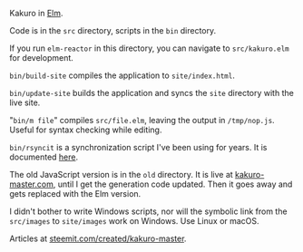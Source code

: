 Kakuro in [Elm](http://elm-lang.org/).

Code is in the ```src``` directory, scripts in the ```bin``` directory.

If you run ```elm-reactor``` in this directory, you can navigate to ```src/kakuro.elm``` for development.

```bin/build-site``` compiles the application to ```site/index.html```.

```bin/update-site``` builds the application and syncs the ```site``` directory with the live site.

"```bin/m file```" compiles ```src/file.elm```, leaving the output in ```/tmp/nop.js```. Useful for syntax checking while editing.

```bin/rsyncit``` is a synchronization script I've been using for years. It is documented [here](https://steemit.com/hacking/@billstclair/rsyncit).

The old JavaScript version is in the ```old``` directory. It is live at <a href='http://kakuro-master.com/'>kakuro-master.com</a>, until I get the generation code updated. Then it goes away and gets replaced with the Elm version.

I didn't bother to write Windows scripts, nor will the symbolic link from the ```src/images``` to ```site/images``` work on Windows. Use Linux or macOS.

Articles at <a href='https://steemit.com/created/kakuro-master'>steemit.com/created/kakuro-master</a>.
